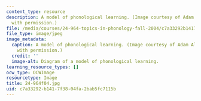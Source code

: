 ```yaml
---
content_type: resource
description: A model of phonological learning. (Image courtesy of Adam Albright. Used
  with permission.)
file: /media/courses/24-964-topics-in-phonology-fall-2004/c7a33292b1417f3804fa2bab5fc7115b_24-964f04.jpg
file_type: image/jpeg
image_metadata:
  caption: A model of phonological learning. (Image courtesy of Adam Albright. Used
    with permission.)
  credit: ''
  image-alt: Diagram of a model of phonological learning.
learning_resource_types: []
ocw_type: OCWImage
resourcetype: Image
title: 24-964f04.jpg
uid: c7a33292-b141-7f38-04fa-2bab5fc7115b
---
```

